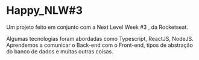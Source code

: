 # Happy_NLW#3

Um projeto feito em conjunto com a Next Level Week #3 , da Rocketseat.

Algumas tecnologias foram abordadas como Typescript, ReactJS, NodeJS. Aprendemos a comunicar o Back-end com o Front-end, tipos de abstração do banco de dados e muitas outras coisas.

 
